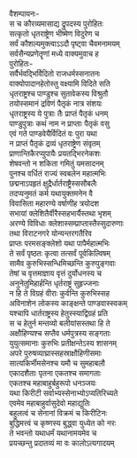 वैशम्पायनः-  
स च कौरव्यमासाद्य द्रुपदस्य पुरोहितः  
सत्कृतो धृतराष्ट्रेण भीष्मेण विदुरेण च  
सर्वं कौशल्यमुक्त्वाऽऽदौ पृष्ट्वा चैवमनामयम्  
सर्वसैन्यप्रणेतॄणां मध्ये वाक्यमुवाच ह  
पुरोहितः-  
सर्वैर्भवद्भिर्विदितो राजधर्मस्सनातनः  
वाक्योपादानहेतोस्तु वक्ष्यामि विदिते सति  
धृतराष्ट्रश्च पाण्डुश्च सुतावेकस्य विश्रुतौ  
तयोस्समानं द्रविणं पैतृकं नात्र संशयः  
धृतराष्ट्रस्य ये पुत्राः तैः प्राप्तं पैतृकं धनम्  
पाण्डुपुत्राः कथं नाम न प्राप्ताः पैतृकं वसु  
एवं गते पाण्डवेयैर्विदितं वः पुरा यथा  
न प्राप्तं पैतृकं द्रव्यं धृतराष्ट्रेण संवृतम्  
प्राणान्तिकैरप्युपायैः प्रयतद्भिरनेकशः  
शेषवन्तो न शकिता गमितुं यमसादनम्  
पुनश्च वर्धितं राज्यं स्वबलेन महात्मभिः  
छद्मनाऽपहृतं क्षुद्रैर्धार्तराष्ट्रैस्ससौबलैः  
तदप्यनुमतं कर्म यथायुक्तमनेन वै  
विवासिता महारण्ये वर्षाणीह त्रयोदश  
सभायां क्लेशितैर्वीरैस्सहभार्यैस्तथा भृशम्  
अरण्ये विविधाः क्लेशास्सम्प्राप्तास्तैस्सुदारुणाः  
तथा विराटनगरे योन्यन्तरगतैरिव  
प्राप्तः परमसङ्क्लेशो यथा पापैर्महात्मभिः  
ते सर्वं पृष्ठतः कृत्वा तत्सर्वं पूर्वकिल्विषम्  
सामैव कुरुभिस्सन्धिमिच्छन्ति कुरुपुङ्गवाः  
तेषां च वृत्तमाज्ञाय वृत्तं दुर्योधनस्य च  
अनुनेतुमिहार्हन्ति धृर्तराष्ट्रं सुहृज्जनाः  
न हि ते विग्रहं वीराः कुर्वन्ति कुरुभिस्सह  
अविनाशेन लोकस्य काङ्क्षन्ते पाण्डवास्स्वकम्  
यश्चापि धार्तराष्ट्रस्य हेतुस्स्याद्विग्रहं प्रति  
स च हेतुर्न मन्तव्यो बलीयांसस्तथा हि ते  
अक्षौहिण्यश्च सप्तैव धर्मपुत्रस्य सङ्गताः  
युयुत्समानाः कुरुभिः प्रतीक्षन्तेऽस्य शासनम्  
अपरे पुरुषव्याघ्रास्सहस्राक्षौहिणीसमाः  
सात्यकिर्भीमसेनश्च यमौ च सुमहाबलौ  
एकादशैताः पृतना एकतश्च समागताः  
एकतश्च महाबाहुर्बहुरूपो धनञ्जयः  
यथा किरीटी सर्वाभ्यस्सेनाभ्योऽप्यतिरिच्यते  
एवमेव महाबाहुर्वासुदेवो महाद्युतिः  
बहुलत्वं च सेनानां विक्रमं च किरीटिनः  
बुद्धिमत्त्वं च कृष्णस्य बुद्ध्वा युध्येत को नरः  
ते भवन्तो यथाधर्मं यथानामयमेव च  
प्रयच्छन्तु प्रदातव्यं मा वः कालोऽत्यगादयम्  
